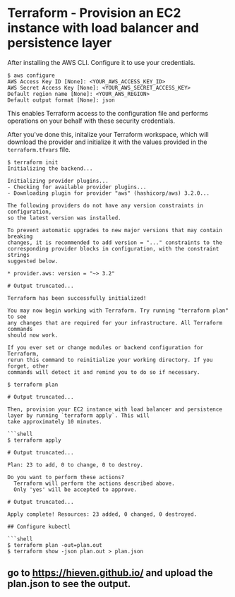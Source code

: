 # Terraform - Provision an EC2 instance with load balancer and persistence layer

After installing the AWS CLI. Configure it to use your credentials.

```shell
$ aws configure
AWS Access Key ID [None]: <YOUR_AWS_ACCESS_KEY_ID>
AWS Secret Access Key [None]: <YOUR_AWS_SECRET_ACCESS_KEY>
Default region name [None]: <YOUR_AWS_REGION>
Default output format [None]: json
```

This enables Terraform access to the configuration file and performs operations on your behalf with these security credentials.

After you've done this, initalize your Terraform workspace, which will download 
the provider and initialize it with the values provided in the `terraform.tfvars` file.

```shell
$ terraform init
Initializing the backend...

Initializing provider plugins...
- Checking for available provider plugins...
- Downloading plugin for provider "aws" (hashicorp/aws) 3.2.0...

The following providers do not have any version constraints in configuration,
so the latest version was installed.

To prevent automatic upgrades to new major versions that may contain breaking
changes, it is recommended to add version = "..." constraints to the
corresponding provider blocks in configuration, with the constraint strings
suggested below.

* provider.aws: version = "~> 3.2"

# Output truncated...

Terraform has been successfully initialized!

You may now begin working with Terraform. Try running "terraform plan" to see
any changes that are required for your infrastructure. All Terraform commands
should now work.

If you ever set or change modules or backend configuration for Terraform,
rerun this command to reinitialize your working directory. If you forget, other
commands will detect it and remind you to do so if necessary.
```
```shell
$ terraform plan

# Output truncated...

Then, provision your EC2 instance with load balancer and persistence layer by running `terraform apply`. This will 
take approximately 10 minutes.

```shell
$ terraform apply

# Output truncated...

Plan: 23 to add, 0 to change, 0 to destroy.

Do you want to perform these actions?
  Terraform will perform the actions described above.
  Only 'yes' will be accepted to approve.

# Output truncated...

Apply complete! Resources: 23 added, 0 changed, 0 destroyed.

## Configure kubectl

```shell
$ terraform plan -out=plan.out
$ terraform show -json plan.out > plan.json
```
## go to https://hieven.github.io/ and upload the plan.json to see the output.